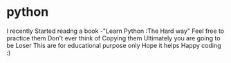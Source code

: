 # python
I recently Started readng a book -"Learn Python :The Hard way"
Feel free to practice them 
Don't ever think of Copying them Ultimately you are going to be Loser 
This are for educational purpose only 
Hope it helps Happy coding  :)
